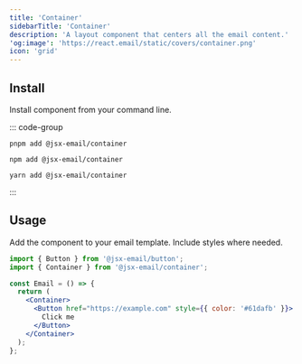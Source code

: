 ```yaml
---
title: 'Container'
sidebarTitle: 'Container'
description: 'A layout component that centers all the email content.'
'og:image': 'https://react.email/static/covers/container.png'
icon: 'grid'
---
```


## Install

Install component from your command line.

::: code-group

```console [pnpm]
pnpm add @jsx-email/container
```

```console [npm]
npm add @jsx-email/container
```

```console [yarn]
yarn add @jsx-email/container
```

:::

## Usage

Add the component to your email template. Include styles where needed.

```jsx
import { Button } from '@jsx-email/button';
import { Container } from '@jsx-email/container';

const Email = () => {
  return (
    <Container>
      <Button href="https://example.com" style={{ color: '#61dafb' }}>
        Click me
      </Button>
    </Container>
  );
};
```

